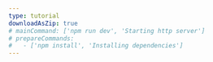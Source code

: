 ```yaml
---
type: tutorial
downloadAsZip: true
# mainCommand: ['npm run dev', 'Starting http server']
# prepareCommands:
#   - ['npm install', 'Installing dependencies']
---
```

